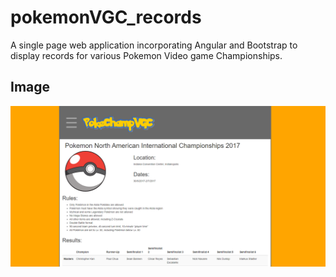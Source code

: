 # pokemonVGC_records
A single page web application incorporating Angular and Bootstrap to display records for various Pokemon Video game Championships.

## Image
![Pokemon VGC SPA Image](pokemonVGC.PNG)
